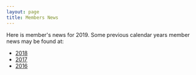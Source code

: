 ```yaml
---
layout: page
title: Members News
---
```


Here is member's news for 2019. Some previous calendar years member news may be
found at:
* [2018](membnews2018.html)
* [2017](membnews2017.html)
* [2016](membnews2016.html)
